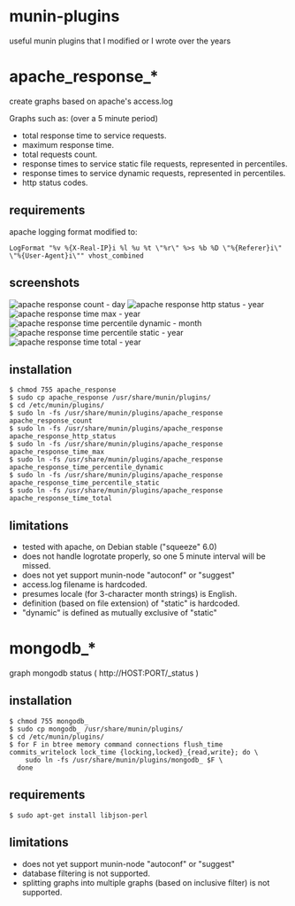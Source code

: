 munin-plugins
=============

useful munin plugins that I modified or I wrote over the years

apache_response_*
=================

create graphs based on apache's access.log

Graphs such as: (over a 5 minute period)
- total response time to service requests.
- maximum response time.
- total requests count.
- response times to service static file requests, represented in percentiles.
- response times to service dynamic requests, represented in percentiles.
- http status codes.

requirements
------------
apache logging format modified to:
```
LogFormat "%v %{X-Real-IP}i %l %u %t \"%r\" %>s %b %D \"%{Referer}i\" \"%{User-Agent}i\"" vhost_combined
```

screenshots
-----------

![apache response count - day](https://raw.github.com/dsobon/munin-plugins/master/img/apache_response_count-day.png)
![apache response http status - year](https://raw.github.com/dsobon/munin-plugins/master/img/apache_response_http_status-year.png)
![apache response time max - year](https://raw.github.com/dsobon/munin-plugins/master/img/apache_response_time_max-year.png)
![apache response time percentile dynamic - month](https://raw.github.com/dsobon/munin-plugins/master/img/apache_response_time_percentile_dynamic-month.png)
![apache response time percentile static - year](https://raw.github.com/dsobon/munin-plugins/master/img/apache_response_time_percentile_static-year.png)
![apache response time total - year](https://raw.github.com/dsobon/munin-plugins/master/img/apache_response_time_total-year.png)

installation
------------
```
$ chmod 755 apache_response
$ sudo cp apache_response /usr/share/munin/plugins/
$ cd /etc/munin/plugins/
$ sudo ln -fs /usr/share/munin/plugins/apache_response apache_response_count
$ sudo ln -fs /usr/share/munin/plugins/apache_response apache_response_http_status
$ sudo ln -fs /usr/share/munin/plugins/apache_response apache_response_time_max
$ sudo ln -fs /usr/share/munin/plugins/apache_response apache_response_time_percentile_dynamic
$ sudo ln -fs /usr/share/munin/plugins/apache_response apache_response_time_percentile_static
$ sudo ln -fs /usr/share/munin/plugins/apache_response apache_response_time_total
```


limitations
-----------
* tested with apache, on Debian stable ("squeeze" 6.0)
* does not handle logrotate properly, so one 5 minute interval will be missed.
* does not yet support munin-node "autoconf" or "suggest"
* access.log filename is hardcoded.
* presumes locale (for 3-character month strings) is English.
* definition (based on file extension) of "static" is hardcoded.
* "dynamic" is defined as mutually exclusive of "static"


mongodb_*
=========

graph mongodb status ( http://HOST:PORT/_status )

installation
------------
```
$ chmod 755 mongodb_
$ sudo cp mongodb_ /usr/share/munin/plugins/
$ cd /etc/munin/plugins/
$ for F in btree memory command connections flush_time commits_writelock lock_time {locking,locked}_{read,write}; do \
    sudo ln -fs /usr/share/munin/plugins/mongodb_ $F \
  done
```

requirements
-------------
```
$ sudo apt-get install libjson-perl
```

limitations
-----------
* does not yet support munin-node "autoconf" or "suggest"
* database filtering is not supported.
* splitting graphs into multiple graphs (based on inclusive filter) is not supported.
